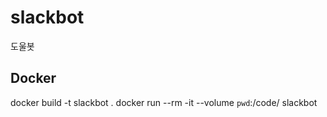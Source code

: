 # slackbot

도울봇

## Docker

docker build -t slackbot .
docker run --rm -it --volume `pwd`:/code/ slackbot
